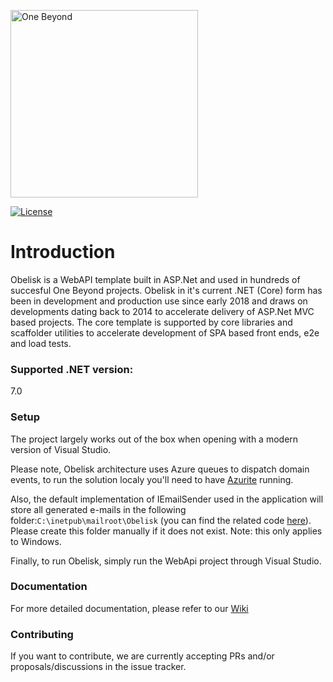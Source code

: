 <p>
  <a href="https://one-beyond.com">
    <img src="Logo.png" width="300" alt="One Beyond" />
  </a>
</p>

[![License](https://img.shields.io/github/license/OneBeyond/onebeyond-studio-obelisk?style=plastic)](LICENSE)

# Introduction

Obelisk is a WebAPI template built in ASP.Net and used in hundreds of succesful One Beyond projects. Obelisk in it's current .NET (Core) form has been in development and production use since early 2018 and draws on developments dating back to 2014 to accelerate delivery of ASP.Net MVC based projects. The core template is supported by core libraries and scaffolder utilities to accelerate development of SPA based front ends, e2e and load tests.

### Supported .NET version:

7.0

### Setup

The project largely works out of the box when opening with a modern version of Visual Studio. 

Please note, Obelisk architecture uses Azure queues to dispatch domain events, to run the solution localy you'll need to have [Azurite](https://learn.microsoft.com/en-us/azure/storage/common/storage-use-azurite) running.

Also, the default implementation of IEmailSender used in the application will store all generated e-mails in the following folder:`C:\inetpub\mailroot\Obelisk` (you can find the related code [here](https://github.com/onebeyond/onebeyond-studio-obelisk/blob/main/src/OneBeyond.Studio.Obelisk.WebApi/Program.cs#LL148C15-L148C15)). Please create this folder manually if it does not exist. Note: this only applies to Windows.

Finally, to run Obelisk, simply run the WebApi project through Visual Studio.

### Documentation

For more detailed documentation, please refer to our [Wiki](https://github.com/onebeyond/onebeyond-studio-obelisk/wiki)

### Contributing

If you want to contribute, we are currently accepting PRs and/or proposals/discussions in the issue tracker.
